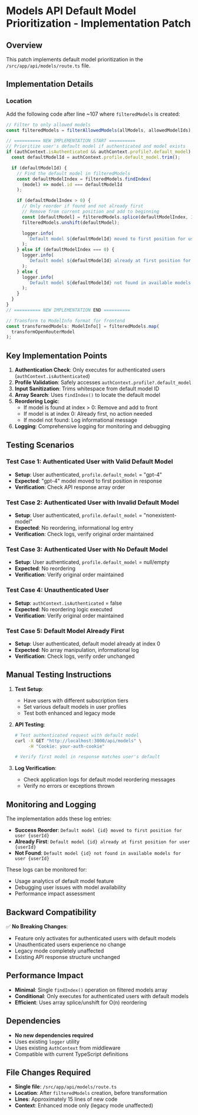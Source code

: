 # Models API Default Model Prioritization - Implementation Patch

## Overview

This patch implements default model prioritization in the `/src/app/api/models/route.ts` file.

## Implementation Details

### Location

Add the following code after line ~107 where `filteredModels` is created:

```typescript
// Filter to only allowed models
const filteredModels = filterAllowedModels(allModels, allowedModelIds);

// ========== NEW IMPLEMENTATION START ==========
// Prioritize user's default model if authenticated and model exists
if (authContext.isAuthenticated && authContext.profile?.default_model) {
  const defaultModelId = authContext.profile.default_model.trim();

  if (defaultModelId) {
    // Find the default model in filteredModels
    const defaultModelIndex = filteredModels.findIndex(
      (model) => model.id === defaultModelId
    );

    if (defaultModelIndex > 0) {
      // Only reorder if found and not already first
      // Remove from current position and add to beginning
      const [defaultModel] = filteredModels.splice(defaultModelIndex, 1);
      filteredModels.unshift(defaultModel);

      logger.info(
        `Default model ${defaultModelId} moved to first position for user ${authContext.user?.id}`
      );
    } else if (defaultModelIndex === 0) {
      logger.info(
        `Default model ${defaultModelId} already at first position for user ${authContext.user?.id}`
      );
    } else {
      logger.info(
        `Default model ${defaultModelId} not found in available models for user ${authContext.user?.id}`
      );
    }
  }
}
// ========== NEW IMPLEMENTATION END ==========

// Transform to ModelInfo format for frontend
const transformedModels: ModelInfo[] = filteredModels.map(
  transformOpenRouterModel
);
```

## Key Implementation Points

1. **Authentication Check**: Only executes for authenticated users (`authContext.isAuthenticated`)
2. **Profile Validation**: Safely accesses `authContext.profile?.default_model`
3. **Input Sanitization**: Trims whitespace from default model ID
4. **Array Search**: Uses `findIndex()` to locate the default model
5. **Reordering Logic**:
   - If model is found at index > 0: Remove and add to front
   - If model is at index 0: Already first, no action needed
   - If model not found: Log informational message
6. **Logging**: Comprehensive logging for monitoring and debugging

## Testing Scenarios

### Test Case 1: Authenticated User with Valid Default Model

- **Setup**: User authenticated, `profile.default_model` = "gpt-4"
- **Expected**: "gpt-4" model moved to first position in response
- **Verification**: Check API response array order

### Test Case 2: Authenticated User with Invalid Default Model

- **Setup**: User authenticated, `profile.default_model` = "nonexistent-model"
- **Expected**: No reordering, informational log entry
- **Verification**: Check logs, verify original order maintained

### Test Case 3: Authenticated User with No Default Model

- **Setup**: User authenticated, `profile.default_model` = null/empty
- **Expected**: No reordering
- **Verification**: Verify original order maintained

### Test Case 4: Unauthenticated User

- **Setup**: `authContext.isAuthenticated` = false
- **Expected**: No reordering logic executed
- **Verification**: Verify original order maintained

### Test Case 5: Default Model Already First

- **Setup**: User authenticated, default model already at index 0
- **Expected**: No array manipulation, informational log
- **Verification**: Check logs, verify order unchanged

## Manual Testing Instructions

1. **Test Setup**:

   - Have users with different subscription tiers
   - Set various default models in user profiles
   - Test both enhanced and legacy mode

2. **API Testing**:

   ```bash
   # Test authenticated request with default model
   curl -X GET "http://localhost:3000/api/models" \
        -H "Cookie: your-auth-cookie"

   # Verify first model in response matches user's default
   ```

3. **Log Verification**:
   - Check application logs for default model reordering messages
   - Verify no errors or exceptions thrown

## Monitoring and Logging

The implementation adds these log entries:

- **Success Reorder**: `Default model {id} moved to first position for user {userId}`
- **Already First**: `Default model {id} already at first position for user {userId}`
- **Not Found**: `Default model {id} not found in available models for user {userId}`

These logs can be monitored for:

- Usage analytics of default model feature
- Debugging user issues with model availability
- Performance impact assessment

## Backward Compatibility

✅ **No Breaking Changes**:

- Feature only activates for authenticated users with default models
- Unauthenticated users experience no change
- Legacy mode completely unaffected
- Existing API response structure unchanged

## Performance Impact

- **Minimal**: Single `findIndex()` operation on filtered models array
- **Conditional**: Only executes for authenticated users with default models
- **Efficient**: Uses array splice/unshift for O(n) reordering

## Dependencies

- **No new dependencies required**
- Uses existing `logger` utility
- Uses existing `AuthContext` from middleware
- Compatible with current TypeScript definitions

## File Changes Required

- **Single file**: `/src/app/api/models/route.ts`
- **Location**: After `filteredModels` creation, before transformation
- **Lines**: Approximately 15 lines of new code
- **Context**: Enhanced mode only (legacy mode unaffected)
